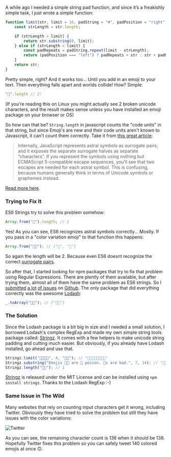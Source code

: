 <!--
title=Fixing Javascript's Unicode/Emoji Problem
author=sallar.kaboli
description=Javascript has a huge unicode problem, many have tried to fix it. We'll also try to tackle that using RegExp and look at some other solutions.
date=2016-08-15 18:17:56
tags=javascript,unicode,emoji,nodejs
headerImg=emoji-freaked.jpg
-->
A while ago I needed a simple string pad function, and since it’s a freakishly simple task, I just wrote a simple
function:

```js
function limit(str, limit = 16, padString = "#", padPosition = "right") {
    const strLength = str.length;

    if (strLength > limit) {
        return str.substring(0, limit);
    } else if (strLength < limit) {
        const padRepeats = padString.repeat(limit - strLength);
        return (padPosition === "left") ? padRepeats + str : str + padRepeats;
    }
    return str;
}
```

Pretty simple, right? And it works too... Until you add in an emoji to your text. Then everything falls apart and worlds
collide! How? Simple:

```js
"💩".length // 2!
```

(If you're reading this on Linux you might actually see 2 broken unicode characters, and the result makes sense
unless you have installed an emoji package on your browser or OS)

So how can that be? `String.length` in javascript counts the "code units" in that string, but since Emoji's are new
and their code units aren't known to Javascript, it can't count them correctly. Take it from
[this great article](https://mathiasbynens.be/notes/javascript-unicode):

> Internally, JavaScript represents astral symbols as surrogate pairs, and it exposes the separate surrogate halves as
separate “characters”. If you represent the symbols using nothing but ECMAScript 5-compatible escape sequences, you’ll
see that two escapes are needed for each astral symbol. This is confusing, because humans generally think in terms of
Unicode symbols or graphemes instead.

[Read more here](https://mathiasbynens.be/notes/javascript-unicode).

### Trying to Fix It

ES6 Strings try to solve this problem somehow:

```js
Array.from("💩").length; // 1
```

Yes! As you can see, ES6 recognizes astral symbols correctly... Mostly. If you pass in a "color variation emoji" to
that function this happens:

```js
Array.from("💅🏼"); // ["💅", "🏼"]
```

So again the length will be 2. Because even ES6 doesnt recognize the correct
[surrogate pairs](https://mathiasbynens.be/notes/javascript-encoding#surrogate-pairs).

So after that, I started looking for npm packages that try to fix that problem using Regular Expressions. There are
plently of them available, but after trying them, almost all of them have the same problem as ES6 strings. So
I [submitted](https://github.com/amk221/unicode-string-utils/issues/1)
[a lot](https://github.com/sindresorhus/string-length/issues/1)
[of issues](https://github.com/devongovett/grapheme-breaker/issues/3) on
[Github](https://github.com/essdot/spliddit/issues/9). The only package that did everything correctly was the
awesome [Lodash](https://github.com/lodash/lodash):

```js
_.toArray("💅🏼"); // ["💅🏼"]
```

### The Solution
Since the Lodash package is a bit big in size and I needed a small solution, I borrowed Lodash's complex RegExp and made
my own simple string tools package called: [Stringz](https://github.com/sallar/stringz). It comes with a few helpers to
make unicode string padding and cutting much easier. But obviously, if you already have Lodash installed, go ahead
and use that.

```js
Stringz.limit("👍🏽👍🏽", 4, "👍🏽"); // "👍🏽👍🏽👍🏽👍🏽" 
Stringz.substring("Emojis 👍🏽 are 🍆 poison. 🌮s are bad.", 7, 14); // "👍🏽 are 🍆"
Stringz.length("💅🏼"); // 1
```

[Stringz](https://github.com/sallar/stringz) is released under the MIT License and can be installed using
`npm install stringz`. Thanks to the Lodash RegExp :-)

### Same Issue in The Wild
Many websites that rely on counting input characters get it wrong, including Twitter. Obviously they have tried to
solve the problem but still they have issues with the color variations:

![Twitter](./twitter.jpg)

As you can see, the remaining character count is 136 when it should be 138. Hopefully Twitter fixes this problem so you
can safely tweet 140 colored emojis at once 🙃.
